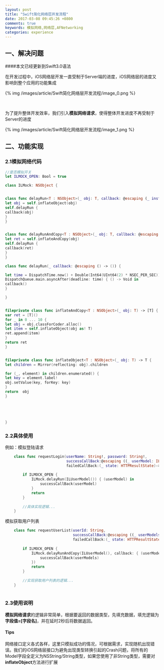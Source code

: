 ```yaml
---
layout: post
title: "Swift简化网络层开发流程"
date: 2017-03-08 09:45:26 +0800
comments: true
keywords: 模拟网络,网络层,AFNetworking
categories: experience
---
```


## 一、解决问题

####本文已经更新到Swift3.0语法

在开发过程中，iOS网络层开发一直受制于Server端的进度，iOS网络层的进度又影响到整个应用的功能集成

{% img /images/article/Swift简化网络层开发流程/image_0.png %}

<br>

为了提升整体开发效率，我们引入**模拟网络请求**，使得整体开发进度不再受制于Server的进度

{% img /images/article/Swift简化网络层开发流程/image_1.png %}

<!-- more -->

## 二、功能实现

### 2.1模拟网络代码


``` swift
//是否模拟开关
let ILMOCK_OPEN: Bool = true

class ILMock: NSObject {


class func delayRun<T : NSObject>(_ obj: T, callback: @escaping (_ instance: T) -> ()) {
let obj = self.inflateObject(obj)
self.delayRun { 
callback(obj)
}
}


class func delayRunAndCopy<T : NSObject>(_ obj: T, callback: @escaping (_ array: [T]) -> ()) {
let ret = self.inflateAndCopy(obj)
self.delayRun { 
callback(ret)
}
}

class func delayRun(_ callback: @escaping () -> ()) {

let time = DispatchTime.now() + Double(Int64(UInt64(2) * NSEC_PER_SEC)) / Double(NSEC_PER_SEC)
DispatchQueue.main.asyncAfter(deadline: time) { () -> Void in
callback()
}

}


fileprivate class func inflateAndCopy<T : NSObject>(_ obj: T) -> [T] {
var ret = [T]()
for _ in 0 ... 10 {
let obj = obj.classForCoder.alloc()
let item = self.inflateObject(obj as! T)
ret.append(item)
}
return ret
}


fileprivate class func inflateObject<T : NSObject>(_ obj: T) -> T {
let children = Mirror(reflecting: obj).children

for (_, element) in children.enumerated() {
let key = element.label!
obj.setValue(key, forKey: key)
}
return  obj
}





}


```

### 2.2具体使用
例如：模拟登陆请求

``` swift
    class func requestLogin(userName: String!, password: String!,
                            successCallBack:@escaping ((_ userModel: ILUserModel?)->(Void)),
                            failedCallBack:(_ state: HTTPResultState)->(Void)){
        
        if ILMOCK_OPEN {
            ILMock.delayRun(ILUserModel()) { (userModel) in
                successCallBack(userModel)
            }
            return
        }
        
        //具体实现逻辑...
    }
```

模拟获取用户列表

``` swift
    class func requestUserList(userId: String,
                               successCallBack:@escaping ((_ userModels:[ILUserModel]?)->(Void)),
                               failedCallBack:(_ state: HTTPResultState)->(Void)) {
        
        if ILMOCK_OPEN {
            ILMock.delayRunAndCopy(ILUserModel(), callback: { (userModels) in
                successCallBack(userModels)
            })
            return
        }
        
        //实现获取用户列表的逻辑...
    }
    
```

### 2.3使用说明

**模拟网络请求**的逻辑非常简单，根据要返回的数据类型，先填充数据，填充逻辑为**字段值=[字段名]**，并在延时2秒后将数据返回。

#### Tips
网络接口定义各式各样，这里只模拟成功的情况，可根据需求，实现随机出现错误。我们的iOS网络层接口为避免出现类型转换引起的Crash问题，将所有的Model字段全定义为NSString/String类型，如果您使用了非String类型，需要对**inflateObject**方法进行扩展
